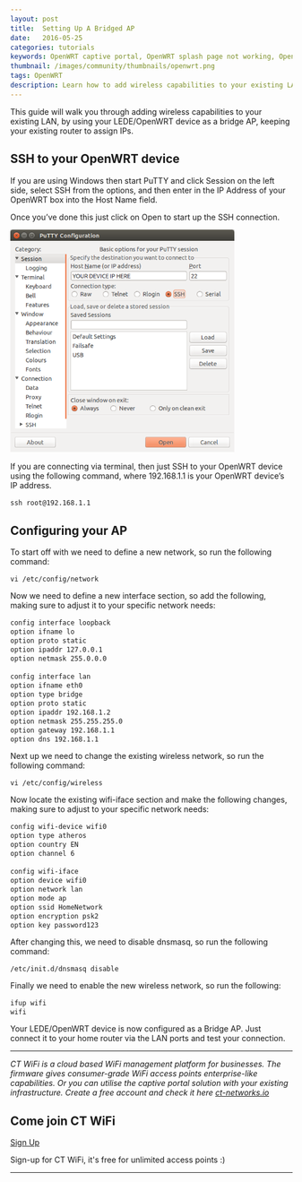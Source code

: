 ```yaml
---
layout: post
title:  Setting Up A Bridged AP
date:   2016-05-25
categories: tutorials
keywords: OpenWRT captive portal, OpenWRT splash page not working, OpenWRT splash page template, OpenWRT splash page free, OpenWRT splash page html, OpenWRT splash page hosting, OpenMesh captive portal, OpenMesh splash page not working, OpenMesh splash page template, OpenMesh splash page free, OpenMesh splash page html, OpenMesh splash page hosting, DD-WRT, OpenWRT Routing
thumbnail: /images/community/thumbnails/openwrt.png
tags: OpenWRT
description: Learn how to add wireless capabilities to your existing LAN.
---
```


This guide will walk you through adding wireless capabilities to your existing LAN, by using your LEDE/OpenWRT device as a bridge AP, keeping your existing router to assign IPs.

## SSH to your OpenWRT device

If you are using Windows then start PuTTY and click Session on the left side, select SSH from the options, and then enter in the IP Address of your OpenWRT box into the Host Name field.

Once you’ve done this just click on Open to start up the SSH connection.

<div class="mdl-typography--text-center">
  <img src="/images/community/tutorials/openwrt/puttyconfig.png" width="400px">
</div>

If you are connecting via terminal, then just SSH to your OpenWRT device using the following command, where 192.168.1.1 is your OpenWRT device’s IP address.

    ssh root@192.168.1.1

## Configuring your AP

To start off with we need to define a new network, so run the following command:

    vi /etc/config/network

Now we need to define a new interface section, so add the following, making sure to adjust it to your specific network needs:

    config interface loopback
    option ifname lo
    option proto static
    option ipaddr 127.0.0.1
    option netmask 255.0.0.0

    config interface lan
    option ifname eth0
    option type bridge
    option proto static
    option ipaddr 192.168.1.2
    option netmask 255.255.255.0
    option gateway 192.168.1.1
    option dns 192.168.1.1

Next up we need to change the existing wireless network, so run the following command:

    vi /etc/config/wireless

Now locate the existing wifi-iface section and make the following changes, making sure to adjust to your specific network needs:

    config wifi-device wifi0
    option type atheros
    option country EN
    option channel 6

    config wifi-iface
    option device wifi0
    option network lan
    option mode ap
    option ssid HomeNetwork
    option encryption psk2
    option key password123

After changing this, we need to disable dnsmasq, so run the following command:

    /etc/init.d/dnsmasq disable

Finally we need to enable the new wireless network, so run the following:

    ifup wifi
    wifi

Your LEDE/OpenWRT device is now configured as a Bridge AP. Just connect it to your home router via the LAN ports and test your connection.

<hr>

*CT WiFi is a cloud based WiFi management platform for businesses. The firmware gives consumer-grade WiFi access points enterprise-like capabilities. Or you can utilise the captive portal solution with your existing infrastructure. Create a free account and check it here <a href="https://ct-networks.io">ct-networks.io</a>*


<div class="mdl-typography--text-center">

<h2>Come join CT WiFi</h2>

<a href="https://my.ctapp.io/#/create" class="button success dst">Sign Up</a><br>

<p>Sign-up for CT WiFi, it's free for unlimited access points :)</p>

<hr>

</div>
